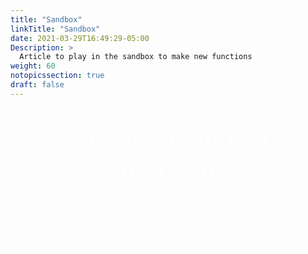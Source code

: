```yaml
---
title: "Sandbox"
linkTitle: "Sandbox"
date: 2021-03-29T16:49:29-05:00
Description: >
  Article to play in the sandbox to make new functions
weight: 60
notopicssection: true
draft: false
---
```

<script src="/js/searchcodes.js"></script>

<!--element.style {
    margin: 30px 0px 0px;
    display: block;
    text-align: right;
    color: gray;
}-->
<script>

// Set the date we're counting down to
var countDownDate = new Date("Apr 30, 2022 00:00:00").getTime();

// Update the count down every 1 second
var x = setInterval(function() {

  // Get today's date and time
  var now = new Date().getTime();

  // Find the distance between now and the count down date
  var distance = countDownDate - now;

  // Time calculations for days, hours, minutes and seconds
  var days = Math.floor(distance / (1000 * 60 * 60 * 24));
  var hours = Math.floor((distance % (1000 * 60 * 60 * 24)) / (1000 * 60 * 60));
  var minutes = Math.floor((distance % (1000 * 60 * 60)) / (1000 * 60));
  var seconds = Math.floor((distance % (1000 * 60)) / 1000);

  // Display the result in the element with id="demo"
  document.getElementById("days").innerHTML =  ("0" + days).slice(-2);
  document.getElementById("hours").innerHTML = ("0" + hours).slice(-2);
  document.getElementById("minutes").innerHTML = ("0" + minutes).slice(-2);
  document.getElementById("seconds").innerHTML = ("0" + seconds).slice(-2);

  // If the count down is finished, write some text
  if (distance < 0) {
    clearInterval(x);
    document.getElementById("days").innerHTML = "00";
  document.getElementById("hours").innerHTML = "00";
  document.getElementById("minutes").innerHTML = "00";
  document.getElementById("seconds").innerHTML = "00";
  }
}, 1000);

</script>

<div id="MainCounter" style="background-image: url('https://colombia.payu.com/wp-content/uploads/sites/5/2020/03/Default_Banner_1440x380-1.jpg');">
    <p style="color:white;text-align:center;font-size:40px;">Your system must be ready in</p>
    <div style="display: flex;justify-content: space-around;">
      <div id="DaysDiv">
        <p id="days" style="color:white;text-align:center;font-size:40px;margin-bottom: initial;"></p>
        <p style="color:white;text-align:center;">Days</p>
      </div>
      <div id="HoursDiv">
        <p id="hours" style="color:white;text-align:center;font-size:40px;margin-bottom: initial;"></p>
        <p style="color:white;text-align:center;">Hours</p>
      </div>
      <div id="MinutesDiv">
        <p id="minutes" style="color:white;text-align:center;font-size:40px;margin-bottom: initial;"></p>
        <p style="color:white;text-align:center;">Minutes</p>
      </div>
      <div id="SecondsDiv">
        <p id="seconds" style="color:white;text-align:center;font-size:40px;margin-bottom: initial;"></p>
        <p style="color:white;text-align:center;">Seconds</p>
      </div>
    </div>  
</div>